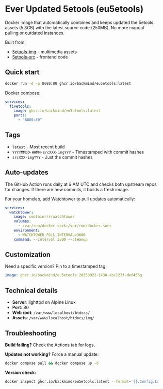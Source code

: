 # Ever Updated 5etools (eu5etools)

Docker image that automatically combines and keeps updated the 5etools assets (5.3GB) with the latest source code (250MB). No more manual pulling or outdated instances.

Built from:
- [5etools-img](https://github.com/5etools-mirror-3/5etools-img) - multimedia assets
- [5etools-src](https://github.com/5etools-mirror-3/5etools-src) - frontend code

## Quick start

```bash
docker run -d -p 8080:80 ghcr.io/backmind/eu5etools:latest
```

Docker compose:
```yaml
services:
  fivetools:
    image: ghcr.io/backmind/eu5etools:latest
    ports:
      - "8080:80"
```

## Tags

- `latest` - Most recent build
- `YYYYMMDD-HHMM-srcXXX-imgYYY` - Timestamped with commit hashes  
- `srcXXX-imgYYY` - Just the commit hashes

## Auto-updates

The GitHub Action runs daily at 6 AM UTC and checks both upstream repos for changes. If there are new commits, it builds a fresh image.

For your homelab, add Watchtower to pull updates automatically:

```yaml
services:
  watchtower:
    image: containrrr/watchtower
    volumes:
      - /var/run/docker.sock:/var/run/docker.sock
    environment:
      - WATCHTOWER_POLL_INTERVAL=3600
    command: --interval 3600 --cleanup
```

## Customization

Need a specific version? Pin to a timestamped tag:
```yaml
image: ghcr.io/backmind/eu5etools:20250922-1430-abc123f-def456g
```

## Technical details

- **Server**: lighttpd on Alpine Linux
- **Port**: 80
- **Web root**: `/var/www/localhost/htdocs/`
- **Assets**: `/var/www/localhost/htdocs/img/`

## Troubleshooting

**Build failing?** Check the Actions tab for logs.

**Updates not working?** Force a manual update:
```bash
docker compose pull && docker compose up -d
```

**Version check:**
```bash
docker inspect ghcr.io/backmind/eu5etools:latest --format='{{.Config.Labels}}'
```
